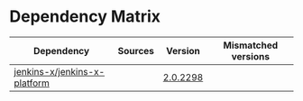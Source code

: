 # Dependency Matrix

Dependency | Sources | Version | Mismatched versions
---------- | ------- | ------- | -------------------
[jenkins-x/jenkins-x-platform](https://github.com/jenkins-x/jenkins-x-platform) |  | [2.0.2298](https://github.com/jenkins-x/jenkins-x-platform/releases/tag/v2.0.2298) | 
